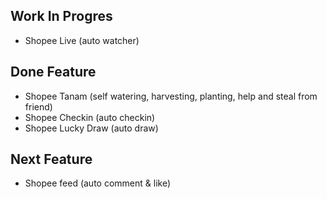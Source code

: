 ## Work In Progres

- Shopee Live (auto watcher)

## Done Feature

- Shopee Tanam (self watering, harvesting, planting, help and steal from friend)
- Shopee Checkin (auto checkin)
- Shopee Lucky Draw (auto draw)

## Next Feature

- Shopee feed (auto comment & like)
